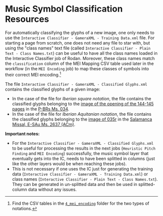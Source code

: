 # Music Symbol Classification Resources

For automatically classifying the glyphs of a new image, one only needs to use the `Interactive Classifier - GameraXML - Training Data.xml` file. For starting a page from scratch, one does not need any file to star with, but using the "class names" text file (called `Interactive Classifier - Plain Text - Class Names.txt`) can be useful to have all the class names loaded in the Interactive Classifier job of Rodan. Moreover, these class names match the `classification` column of the MEI Mapping CSV table used later in the workflow (in the `MEI Encoding` job) to map these classes of symbols into their correct MEI encoding.[^1]

The file `Interactive Classifier - GameraXML - Classified Glyphs.xml` contains the classified glyphs of a given image:
- In the case of the file for _Iberian square notation_, the file contains the classified glyphs belonging to the [image of the opening of the 144-145 pages](/resources/1_document_analysis/Iberian_square_notation/pixel_ground_truth_data/Image.png) in the [P-BRs Ms. 034](https://pemdatabase.eu/source/47612). 
- In the case of the file for _Iberian Aquitanian notation_, the file contains the classified glyphs belonging to the [image of 035r](/resources/1_document_analysis/Iberian_aquitanian_notation/pixel_ground_truth_data/Image.png) in the [Salamanca Missal, E-SAu Ms. 2637 (ACm)](https://pemdatabase.eu/source/48357).

**Important notes:**
* For the `Interactive Classifier - GameraXML - Classified Glyphs.xml` to be useful for processing the results in the next jobs (`Heuristic Pitch Finding` and `MEI Encoding`) successfully, the music symbol layer that eventually gets into the IC, needs to have been splitted in columns (just like the other layers would be when reaching these jobs).
* This is not necessary if one uses the IC just for generating the training data (`Interactive Classifier - GameraXML - Training Data.xml`) or class names (`Interactive Classifier - Plain Text - Class Names.txt`). They can be generated in un-splitted data and then be used in splitted-column data without any issues.

[^1]: Find the CSV tables in the [`4_mei_encoding`](../4_mei_encoding) folder for the two types of notations.
